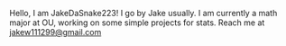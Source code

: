 Hello, I am JakeDaSnake223! I go by Jake usually.
I am currently a math major at OU, working on some simple projects for stats.
Reach me at jakew111299@gmail.com

<!---
JakeDaSnake1112/JakeDaSnake1112 is a ✨ special ✨ repository because its `README.md` (this file) appears on your GitHub profile.
You can click the Preview link to take a look at your changes.
--->

